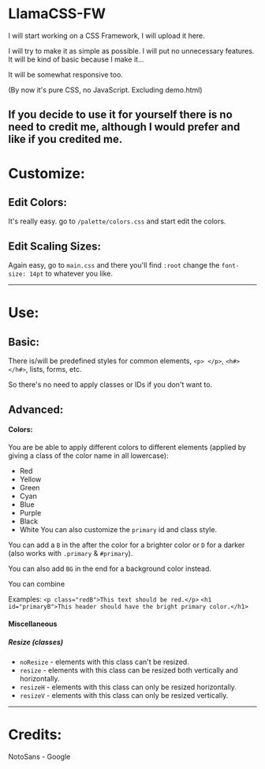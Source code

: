 # LlamaCSS-FW
I will start working on a CSS Framework, I will upload it here.

I will try to make it as simple as possible. I will put no unnecessary features.
It will be kind of basic because I make it...

It will be somewhat responsive too.

(By now it's pure CSS, no JavaScript. Excluding demo.html)

If you decide to use it for yourself there is **no need** to credit me, although I would prefer and like if you credited me.
---
# Customize:
## Edit Colors:
It's really easy. go to `/palette/colors.css` and start edit the colors.

## Edit Scaling Sizes:
Again easy, go to `main.css` and there you'll find `:root` change the `font-size: 14pt` to whatever you like.

---
# Use:
## Basic:
There is/will be predefined styles for common elements, `<p> </p>`, `<h#> </h#>`, lists, forms, etc.

So there's no need to apply classes or IDs if you don't want to.
## Advanced:
#### Colors:
You are be able to apply different colors to different elements (applied by giving a class of the color name in all lowercase):
- Red
- Yellow
- Green
- Cyan
- Blue
- Purple
- Black
- White
You can also customize the `primary` id and class style.

You can add a `B` in the after the color for a brighter color or `D` for a darker (also works with `.primary` & `#primary`).

You can also add `BG` in the end for a background color instead.

You can combine

Examples: `<p class="redB">This text should be red.</p>` `<h1 id="primaryB">This header should have the bright primary color.</h1>`

#### Miscellaneous
##### Resize (classes)
- `noResize` - elements with this class can't be resized.
- `resize` - elements with this class can be resized both vertically and horizontally.
- `resizeH` - elements with this class can only be resized horizontally.
- `resizeV` - elements with this class can only be resized vertically.


---
# Credits:
NotoSans - Google
